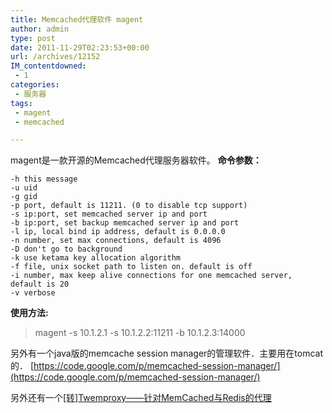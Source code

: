 ```yaml
---
title: Memcached代理软件 magent
author: admin
type: post
date: 2011-11-29T02:23:53+00:00
url: /archives/12152
IM_contentdowned:
 - 1
categories:
 - 服务器
tags:
 - magent
 - memcached

---
```

magent是一款开源的Memcached代理服务器软件。
**命令参数：**

>

```
-h this message
-u uid
-g gid
-p port, default is 11211. (0 to disable tcp support)
-s ip:port, set memcached server ip and port
-b ip:port, set backup memcached server ip and port
-l ip, local bind ip address, default is 0.0.0.0
-n number, set max connections, default is 4096
-D don't go to background
-k use ketama key allocation algorithm
-f file, unix socket path to listen on. default is off
-i number, max keep alive connections for one memcached server, default is 20
-v verbose
```

**使用方法:**

> magent -s 10.1.2.1 -s 10.1.2.2:11211 -b 10.1.2.3:14000

另外有一个java版的memcache session manager的管理软件．主要用在tomcat的． [https://code.google.com/p/memcached-session-manager/](https://code.google.com/p/memcached-session-manager/)

另外还有一个[[转]Twemproxy——针对MemCached与Redis的代理][1]

 [1]: http://blog.csdn.net/heiyeshuwu/article/details/16105275